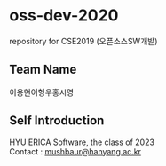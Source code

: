 # oss-dev-2020
repository for CSE2019 (오픈소스SW개발)

## Team Name
이용현이형우홍시영

## Self Introduction
HYU ERICA Software, the class of 2023   
Contact : <mushbaur@hanyang.ac.kr>   
